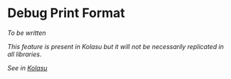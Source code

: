 # Debug Print Format

_To be written_

_This feature is present in Kolasu but it will not be necessarily replicated in all libraries_.

_See in [Kolasu](https://github.com/Strumenta/kolasu/blob/master/core/src/main/kotlin/com/strumenta/kolasu/model/Printing.kt)_